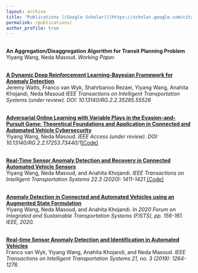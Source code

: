 ```yaml
---
layout: archive
title: "Publications [(Google Scholar)](https://scholar.google.com/citations?user=uAL9f8kAAAAJ&hl=en)"
permalink: /publications/
author_profile: true
---
```

<br><b>An Aggregation/Disaggregation Algorithm for Transit Planning Problem</b> <br>
Yiyang Wang, Neda Masoud.
<i>Working Paper.</i>


<br><b>[A Dynamic Deep Reinforcement Learning-Bayesian Framework for Anomaly Detection](https://yiyang920.github.io/publications/DYNAMIC)</b> <br>
Jeremy Watts, Franco van Wyk, Shahrbanoo Rezaei, Yiyang Wang, Anahita Khojandi, Neda Masoud
<i>IEEE Transactions on Intelligent Transportation Systems (under review). DOI: 10.13140/RG.2.2.35285.55526</i>


<br><b>[Adversarial Online Learning with Variable Plays in the Evasion-and-Pursuit Game: Theoretical Foundations and Application in Connected and Automated Vehicle Cybersecurity](https://yiyang920.github.io/publications/BANDIT)</b> <br>
Yiyang Wang, Neda Masoud.
<i>IEEE Access (under review). DOI: 10.13140/RG.2.2.17253.73440/1</i>[[Code]](https://github.com/yiyang920/adversarial_multi_armed_bandit_variable_plays)

<br><b>[Real-Time Sensor Anomaly Detection and Recovery in Connected Automated Vehicle Sensors](https://yiyang920.github.io/publications/TITS20)</b> <br>
Yiyang Wang, Neda Masoud, and Anahita Khojandi.
<i>IEEE Transactions on Intelligent Transportation Systems 22.3 (2020): 1411-1421.</i>[[Code]](https://github.com/yiyang920/CF_Anomaly_Detection)

<br><b>[Anomaly Detection in Connected and Automated Vehicles using an Augmented State Formulation](https://yiyang920.github.io/publications/FISTS20)</b> <br>
Yiyang Wang, Neda Masoud, and Anahita Khojandi.
<i>In 2020 Forum on Integrated and Sustainable Transportation Systems (FISTS), pp. 156-161. IEEE, 2020.</i>

<br><b>[Real-time Sensor Anomaly Detection and Identification in Automated Vehicles](https://yiyang920.github.io/publications/TITS19)</b> <br>
Franco van Wyk, Yiyang Wang, Anahita Khojandi, and Neda Masoud.
<i>IEEE Transactions on Intelligent Transportation Systems 21, no. 3 (2019): 1264-1276.</i>


